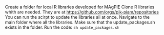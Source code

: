 Create a folder for local R libraries developed for MAgPIE
Clone R libraries whith are needed. They are at https://github.com/orgs/pik-piam/repositories
You can run the scirpt to update the libraries all at once. Navigate to the main folder where all the libraries. Make sure that the update_packages.sh exists in the folder. Run the code: `sh update_packages.sh`

